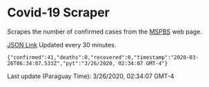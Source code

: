 # Covid-19 Scraper

Scrapes the number of confirmed cases from the [MSPBS](https://www.mspbs.gov.py/covid-19.php) web page.

[JSON Link](https://jmayalag.github.io/covid19-scrape/cases.json)
Updated every 30 minutes.
```
{"confirmed":41,"deaths":0,"recovered":0,"timestamp":"2020-03-26T06:34:07.533Z","pyt":"3/26/2020, 02:34:07 GMT-4"}
```
Last update (Paraguay Time): 3/26/2020, 02:34:07 GMT-4